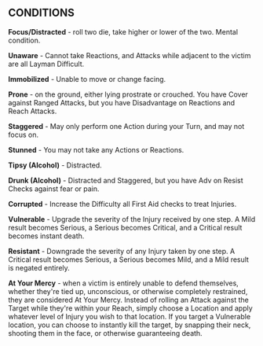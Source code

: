 ## CONDITIONS

**Focus/Distracted** - roll two die, take higher or lower of the two. Mental condition.

**Unaware** - Cannot take Reactions, and Attacks while adjacent to the victim are all Layman Difficult.

**Immobilized** - Unable to move or change facing.

**Prone** - on the ground, either lying prostrate or crouched. You have Cover against Ranged Attacks, but you have Disadvantage on Reactions and Reach Attacks.

**Staggered** - May only perform one Action during your Turn, and may not focus on.

**Stunned** - You may not take any Actions or Reactions.

**Tipsy (Alcohol)** - Distracted.

**Drunk (Alcohol)** - Distracted and Staggered, but you have Adv on Resist Checks against fear or pain.

**Corrupted** - Increase the Difficulty all First Aid checks to treat Injuries.

**Vulnerable** - Upgrade the severity of the Injury received by one step. A Mild result becomes Serious, a Serious becomes Critical, and a Critical result becomes instant death.

**Resistant** - Downgrade the severity of any Injury taken by one step. A Critical result becomes Serious, a Serious becomes Mild, and a Mild result is negated entirely.

**At Your Mercy** -  when a victim is entirely unable to defend themselves, whether they're tied up, unconscious, or otherwise completely restrained, they are considered At Your Mercy. Instead of rolling an Attack against the Target while they're within your Reach, simply choose a Location and apply whatever level of Injury you wish to that location. If you target a Vulnerable location, you can choose to instantly kill the target, by snapping their neck, shooting them in the face, or otherwise guaranteeing death.

